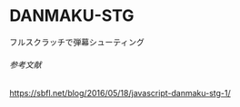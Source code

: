 # DANMAKU-STG
フルスクラッチで弾幕シューティング
###### 参考文献
https://sbfl.net/blog/2016/05/18/javascript-danmaku-stg-1/
